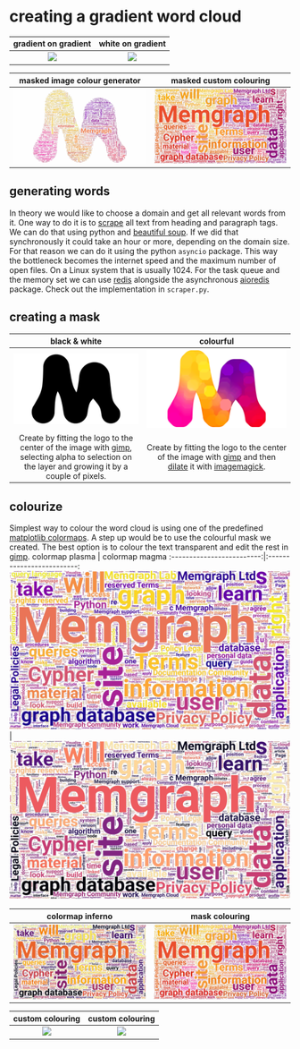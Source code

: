 # creating a gradient word cloud

gradient on gradient | white on gradient
:-------------------------:|:-------------------------:
![](./img/3840x2160/wordcloud-gradient-on-gradient.png) | ![](./img/3840x2160/wordcloud-white-on-gradient.png)

masked image colour generator | masked custom colouring
:-------------------------:|:-------------------------:
![](./img/1920x1080/masked-wordcloud-mask-coloring.png) | ![](./img/1920x1080/wordcloud-mask-coloring.png)

## generating words
In theory we would like to choose a domain and get all relevant words from it.
One way to do it is to [scrape](https://en.wikipedia.org/wiki/Web_scraping) all text from heading and paragraph tags.
We can do that using python and [beautiful soup](https://pypi.org/project/beautifulsoup4/).
If we did that synchronously it could take an hour or more, depending on the domain size.
For that reason we can do it using the python `asyncio` package.
This way the bottleneck becomes the internet speed and the maximum number of open files.
On a Linux system that is usually 1024.
For the task queue and the memory set we can use [redis](https://redis.io/) alongside the asynchronous [aioredis](https://github.com/aio-libs/aioredis-py) package.
Check out the implementation in `scraper.py`.

## creating a mask
black & white | colourful
:-------------------------:|:-------------------------:
![](./img/1920x1080/base/logo-fat-mask.png) | ![](./img/1920x1080/base/m-fat-gradient.png)
Create by fitting the logo to the center of the image with [gimp](https://www.gimp.org), selecting alpha to selection on the layer and growing it by a couple of pixels. | Create by fitting the logo to the center of the image with [gimp](https://www.gimp.org) and then [dilate](https://legacy.imagemagick.org/Usage/morphology/#dilate) it with [imagemagick](https://imagemagick.org).

## colourize
Simplest way to colour the word cloud is using one of the predefined [matplotlib colormaps](https://matplotlib.org/stable/tutorials/colors/colormaps.html).
A step up would be to use the colourful mask we created.
The best option is to colour the text transparent and edit the rest in [gimp](https://www.gimp.org).
colormap plasma | colormap magma
:-------------------------:|:-------------------------:
![](./img/1920x1080/plasma-wordcloud-colormap.png) | ![](./img/1920x1080/magma-wordcloud-colormap.png)

colormap inferno | mask colouring
:-------------------------:|:-------------------------:
![](./img/1920x1080/inferno-wordcloud-colormap.png) | ![](./img/1920x1080/wordcloud-mask-coloring.png)

custom colouring | custom colouring
:-------------------------:|:-------------------------:
![](./img/3840x2160/wordcloud-gradient-on-gradient.png) | ![](./img/3840x2160/wordcloud-white-on-gradient.png)
